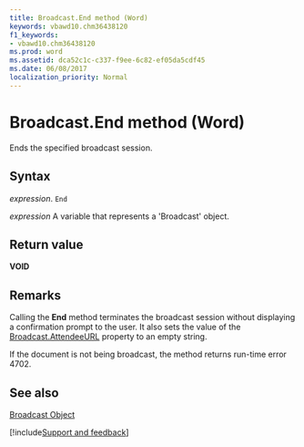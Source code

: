 ```yaml
---
title: Broadcast.End method (Word)
keywords: vbawd10.chm36438120
f1_keywords:
- vbawd10.chm36438120
ms.prod: word
ms.assetid: dca52c1c-c337-f9ee-6c82-ef05da5cdf45
ms.date: 06/08/2017
localization_priority: Normal
---
```



# Broadcast.End method (Word)

Ends the specified broadcast session.


## Syntax

_expression_. `End`

 _expression_ A variable that represents a 'Broadcast' object.


## Return value

 **VOID**


## Remarks

Calling the  **End** method terminates the broadcast session without displaying a confirmation prompt to the user. It also sets the value of the [Broadcast.AttendeeURL](Word.broadcast.attendeeurl.md) property to an empty string.

If the document is not being broadcast, the method returns run-time error 4702.


## See also


[Broadcast Object](Word.broadcast.md)

[!include[Support and feedback](~/includes/feedback-boilerplate.md)]